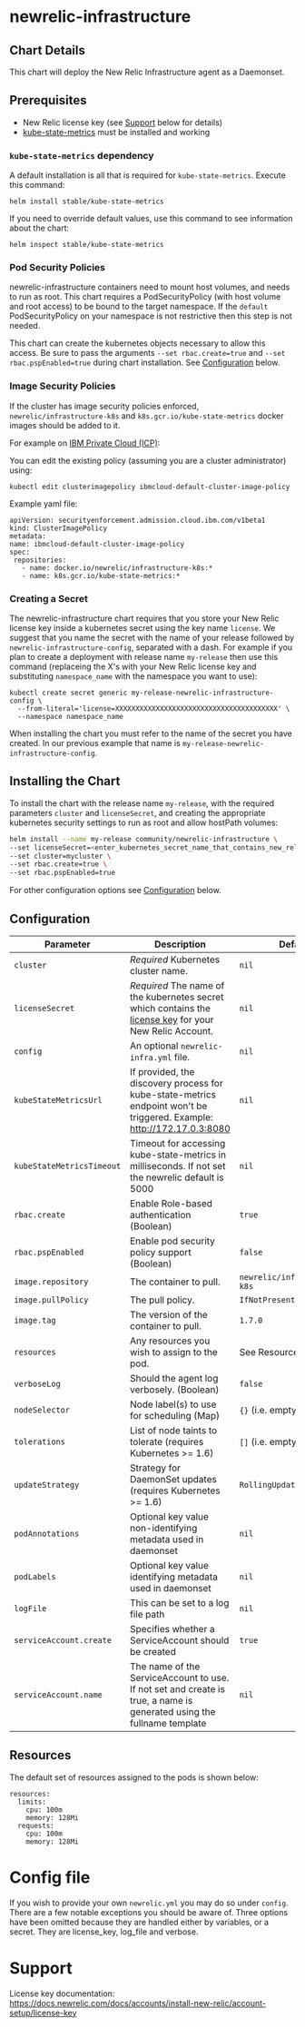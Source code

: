 # newrelic-infrastructure

## Chart Details

This chart will deploy the New Relic Infrastructure agent as a Daemonset.

## Prerequisites
- New Relic license key (see [Support](#support) below for details)
- [kube-state-metrics](https://github.com/helm/charts/tree/master/stable/kube-state-metrics) must be installed and working

### `kube-state-metrics` dependency
A default installation is all that is required for `kube-state-metrics`. Execute this command: 

```
helm install stable/kube-state-metrics
```

If you need to override default values, use this command to see information about the chart:

```
helm inspect stable/kube-state-metrics
```

### Pod Security Policies

newrelic-infrastructure containers need to mount host volumes, and needs to run as root. This chart requires a PodSecurityPolicy 
(with host volume and root access) to be bound to the target namespace. 
If the `default` PodSecurityPolicy on your namespace is not restrictive then this step is not needed.

This chart can create the kubernetes objects necessary to allow this access. Be sure to pass the arguments 
`--set rbac.create=true` and `--set rbac.pspEnabled=true` during chart installation. See [Configuration](#configuration) below.

### Image Security Policies

If the cluster has image security policies enforced, `newrelic/infrastructure-k8s` and `k8s.gcr.io/kube-state-metrics` docker images should be added to it.

For example on [IBM Private Cloud (ICP)](https://www.ibm.com/support/knowledgecenter/en/SSBS6K_3.1.2/manage_images/image_security.html):

You can edit the existing policy (assuming you are a cluster administrator) using:
```
kubectl edit clusterimagepolicy ibmcloud-default-cluster-image-policy
```

Example yaml file:
```
apiVersion: securityenforcement.admission.cloud.ibm.com/v1beta1
kind: ClusterImagePolicy
metadata:
name: ibmcloud-default-cluster-image-policy
spec:
 repositories:
   - name: docker.io/newrelic/infrastructure-k8s:*
   - name: k8s.gcr.io/kube-state-metrics:*
```

### Creating a Secret
The newrelic-infrastructure chart requires that you store your New Relic license key inside a kubernetes secret using the key name `license`. 
We suggest that you name the secret with the name of your release followed by `newrelic-infrastructure-config`, separated with a dash.
For example if you plan to create a deployment with release name `my-release` then use this command (replaceing the X's with your 
New Relic license key and substituting `namespace_name` with the namespace you want to use):

```
kubectl create secret generic my-release-newrelic-infrastructure-config \
  --from-literal='license=XXXXXXXXXXXXXXXXXXXXXXXXXXXXXXXXXXXXXXXX' \
  --namespace namespace_name
```

When installing the chart you must refer to the name of the secret you have created. In our previous example that name is 
`my-release-newrelic-infrastructure-config`.

## Installing the Chart

To install the chart with the release name `my-release`, with the required parameters `cluster` and `licenseSecret`, and creating
the appropriate kubernetes security settings to run as root and allow hostPath volumes:

```sh
helm install --name my-release community/newrelic-infrastructure \
--set licenseSecret=<enter_kubernetes_secret_name_that_contains_new_relic_license_key> \
--set cluster=mycluster \
--set rbac.create=true \
--set rbac.pspEnabled=true
```

For other configuration options see [Configuration](#configuration) below.

## Configuration

| Parameter                 | Description                                                  | Default                    |
| ------------------------- | ------------------------------------------------------------ | -------------------------- |
| `cluster`                 | *Required* Kubernetes cluster name.                          | `nil`                      |
| `licenseSecret`           | *Required* The name of the kubernetes secret which contains the [license key](https://docs.newrelic.com/docs/accounts/install-new-relic/account-setup/license-key)  for your New Relic Account. | `nil` |
| `config`                  | An optional `newrelic-infra.yml` file.                       | `nil`                      |
| `kubeStateMetricsUrl`     | If provided, the discovery process for kube-state-metrics endpoint won't be triggered. Example: http://172.17.0.3:8080 | `nil` |
| `kubeStateMetricsTimeout` | Timeout for accessing kube-state-metrics in milliseconds. If not set the newrelic default is 5000 | `nil` |
| `rbac.create`             | Enable Role-based authentication (Boolean)                   | `true`                     |
| `rbac.pspEnabled`         | Enable pod security policy support (Boolean)                 | `false`                    |
| `image.repository`        | The container to pull.                                       | `newrelic/infrastructure-k8s`  |
| `image.pullPolicy`        | The pull policy.                                             | `IfNotPresent`             |
| `image.tag`               | The version of the container to pull.                        | `1.7.0`            |
| `resources`               | Any resources you wish to assign to the pod.                 | See Resources below        |
| `verboseLog`              | Should the agent log verbosely. (Boolean)                    | `false`                    |
| `nodeSelector`            | Node label(s) to use for scheduling (Map)                    | `{}` (i.e. empty map)      |
| `tolerations`             | List of node taints to tolerate (requires Kubernetes >= 1.6) | `[]` (i.e. empty list)     |
| `updateStrategy`          | Strategy for DaemonSet updates (requires Kubernetes >= 1.6)  | `RollingUpdate`            |
| `podAnnotations`          | Optional key value non-identifying metadata used in daemonset | `nil`                     |
| `podLabels`               | Optional key value identifying metadata used in daemonset    | `nil`                      |
| `logFile`                 | This can be set to a log file path                           | `nil`                      |
| `serviceAccount.create`   | Specifies whether a ServiceAccount should be created         | `true`                     |
| `serviceAccount.name`     | The name of the ServiceAccount to use. If not set and create is true, a name is generated using the fullname template | `nil` |

## Resources

The default set of resources assigned to the pods is shown below:

    resources:
      limits:
        cpu: 100m
        memory: 128Mi
      requests:
        cpu: 100m
        memory: 128Mi

# Config file

If you wish to provide your own `newrelic.yml` you may do so under `config`. There are a few notable exceptions you should be aware of. Three options have been omitted because they are handled either by variables, or a secret. They are license_key, log_file and verbose.

# Support

License key documentation: https://docs.newrelic.com/docs/accounts/install-new-relic/account-setup/license-key